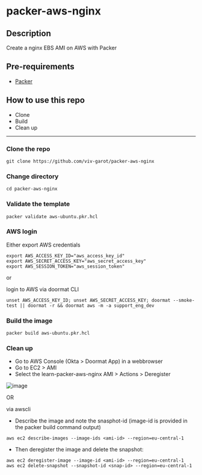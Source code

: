 # packer-aws-nginx

## Description
Create a nginx EBS AMI on AWS with Packer

## Pre-requirements

* [Packer](https://www.packer.io/downloads)


## How to use this repo

- Clone
- Build
- Clean up

---

### Clone the repo

```
git clone https://github.com/viv-garot/packer-aws-nginx
```

### Change directory

```
cd packer-aws-nginx
```

### Validate the template

```
packer validate aws-ubuntu.pkr.hcl
```

### AWS login

Either export AWS credentials
```
export AWS_ACCESS_KEY_ID="aws_access_key_id"
export AWS_SECRET_ACCESS_KEY="aws_secret_access_key"
export AWS_SESSION_TOKEN="aws_session_token"
```

or

login to AWS via doormat CLI

```
unset AWS_ACCESS_KEY_ID; unset AWS_SECRET_ACCESS_KEY; doormat --smoke-test || doormat -r && doormat aws -m -a support_eng_dev
```

### Build the image

```
packer build aws-ubuntu.pkr.hcl
```

### Clean up

- Go to AWS Console (Okta > Doormat App) in a webbrowser
- Go to EC2 > AMI 
- Select the learn-packer-aws-nginx AMI > Actions > Deregister

![image](https://user-images.githubusercontent.com/85481359/124734909-d8d3d280-df15-11eb-80f3-2cf6278cde01.png)


OR

via awscli

- Describe the image and note the snasphot-id (image-id is provided in the packer build command output)

```
aws ec2 describe-images --image-ids <ami-id> --region=eu-central-1
```

- Then deregister the image and delete the snapshot:

```
aws ec2 deregister-image --image-id <ami-id> --region=eu-central-1
aws ec2 delete-snapshot --snapshot-id <snap-id> --region=eu-central-1
```
